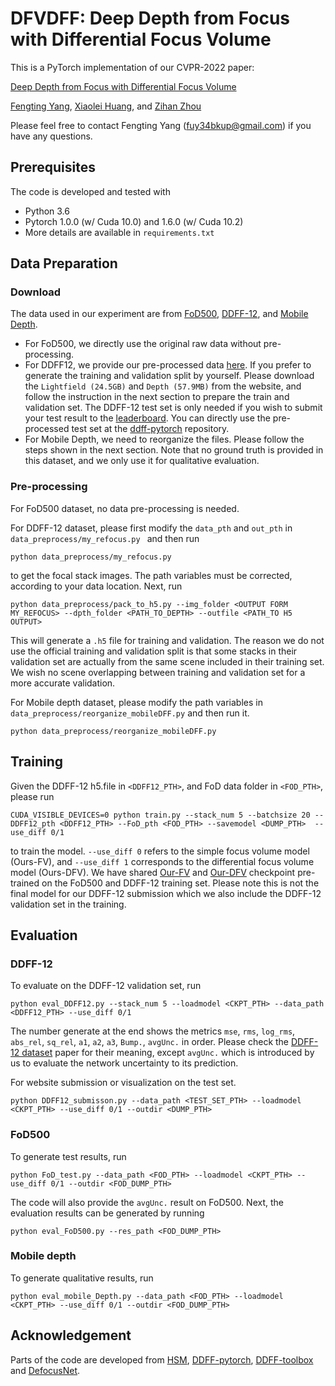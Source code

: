 # DFVDFF: Deep Depth from Focus with Differential Focus Volume

This is a PyTorch implementation of our CVPR-2022 paper:

[Deep Depth from Focus with Differential Focus Volume](https://arxiv.org/pdf/2112.01712.pdf)

[Fengting Yang](http://personal.psu.edu/fuy34/), [Xiaolei Huang](http://faculty.ist.psu.edu/suh972/), and 
[Zihan Zhou](https://zihan-z.github.io/) 

Please feel free to contact Fengting Yang (fuy34bkup@gmail.com) if you have any questions.

## Prerequisites
The code is developed and tested with
- Python 3.6
- Pytorch 1.0.0 (w/ Cuda 10.0) and 1.6.0 (w/ Cuda 10.2)
- More details are available in ```requirements.txt```

## Data Preparation
### Download 
The data used in our experiment are from [FoD500](https://github.com/dvl-tum/defocus-net),  [DDFF-12](https://hazirbas.com/datasets/ddff12scene/),
and [Mobile Depth](https://www.supasorn.com/dffdownload.html). 

* For FoD500, we directly use the original raw data without pre-processing. 
* For DDFF12, we provide our pre-processed data [here](https://pennstateoffice365-my.sharepoint.com/:u:/g/personal/fuy34_psu_edu/ERBeMZVm8UhNnQNIg1zXe6IBfLVpTxJtYuPymgU1TqjAbQ?e=g9u9kX). If you prefer to generate the training and validation split by yourself.
 Please download the ```Lightfield (24.5GB)``` and ```Depth (57.9MB)``` from the website, and 
follow the instruction in the next section to prepare the train and validation set. The DDFF-12 test set
is only needed if you wish to submit your test result to the [leaderboard](https://competitions.codalab.org/competitions/17807#learn_the_details). You can directly use 
the pre-processed test set at the [ddff-pytorch](https://github.com/soyers/ddff-pytorch) repository.
* For Mobile Depth, we need to reorganize the files. Please follow the steps shown in the next section. Note that no ground truth is provided in this dataset, and we only
use it for qualitative evaluation. 

### Pre-processing
For FoD500 dataset, no data pre-processing is needed. 

For DDFF-12 dataset, please first modify the ```data_pth``` and ```out_pth``` in 
```data_preprocess/my_refocus.py ``` and then run 
```
python data_preprocess/my_refocus.py 
```
to get the focal stack images. The path variables must be corrected, according to your data location. Next, run 
```
python data_preprocess/pack_to_h5.py --img_folder <OUTPUT FORM MY_REFOCUS> --dpth_folder <PATH_TO_DEPTH> --outfile <PATH_TO H5 OUTPUT>
```
This will generate a ```.h5``` file for training and validation. The reason we do not use the official training and validation split
is that some stacks in their validation set are actually from the same scene included in their training set. We wish no scene 
overlapping between training and validation set for a more accurate validation.  

For Mobile depth dataset, please modify the path variables in  ```data_preprocess/reorganize_mobileDFF.py``` and then run it. 
```
python data_preprocess/reorganize_mobileDFF.py 
```

## Training
Given the DDFF-12 h5.file in ```<DDFF12_PTH>```, and FoD data folder in ```<FOD_PTH>```, please run 
```
CUDA_VISIBLE_DEVICES=0 python train.py --stack_num 5 --batchsize 20 --DDFF12_pth <DDFF12_PTH> --FoD_pth <FOD_PTH> --savemodel <DUMP_PTH>  --use_diff 0/1
```
to train the model.  ```--use_diff 0``` refers to the simple focus volume model (Ours-FV), and ```--use_diff 1``` corresponds to
 the differential focus volume model (Ours-DFV). We have shared [Our-FV](https://drive.google.com/file/d/1oF0MZC3zBY-HRlXOYDlHqiTJ_KgPfEQP/view?usp=sharing)
and [Our-DFV](https://drive.google.com/file/d/1kKJlZybv4Kbpn7Xa2f2K25VErOQyind8/view?usp=sharing) checkpoint pre-trained on the FoD500 and DDFF-12 training set. 
Please note this is not the final model for our DDFF-12 submission which we also include the DDFF-12 validation set in the training.  

## Evaluation
### DDFF-12
To evaluate on the DDFF-12 validation set, run
```
python eval_DDFF12.py --stack_num 5 --loadmodel <CKPT_PTH> --data_path  <DDFF12_PTH> --use_diff 0/1
```
The number generate at the end shows the metrics 
```mse```,	```rms```, ```log_rms```, ```abs_rel```, ```sq_rel```,	```a1```, ```a2```, ```a3```, ```Bump.```, ```avgUnc.``` in order.
Please check the [DDFF-12 dataset](https://arxiv.org/pdf/1704.01085.pdf) paper for their meaning, except ```avgUnc.``` 
which is introduced by us to evaluate the network uncertainty to its prediction. 

For website submission or visualization on the test set. 
```
python DDFF12_submisson.py --data_path <TEST_SET_PTH> --loadmodel <CKPT_PTH> --use_diff 0/1 --outdir <DUMP_PTH>
```
### FoD500
To generate test results, run 
```
python FoD_test.py --data_path <FOD_PTH> --loadmodel <CKPT_PTH> --use_diff 0/1 --outdir <FOD_DUMP_PTH>
```
The code will also provide the ```avgUnc.``` result on FoD500. Next, the evaluation results can be generated by running
```
python eval_FoD500.py --res_path <FOD_DUMP_PTH>
```

### Mobile depth
To generate qualitative results, run 
```
python eval_mobile_Depth.py --data_path <FOD_PTH> --loadmodel <CKPT_PTH> --use_diff 0/1 --outdir <FOD_DUMP_PTH>
```

## Acknowledgement
Parts of the code are developed from [HSM](http://vision.middlebury.edu/stereo/submit3/), 
[DDFF-pytorch](https://github.com/soyers/ddff-pytorch), [DDFF-toolbox](https://github.com/hazirbas/ddff-toolbox) and [DefocusNet](https://github.com/dvl-tum/defocus-net).

